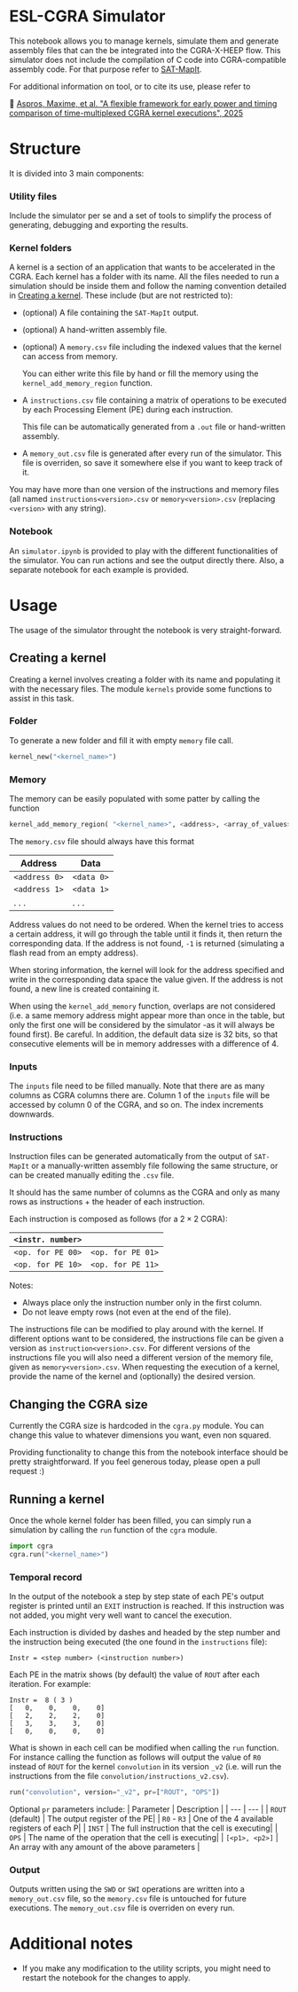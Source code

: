 # ESL-CGRA Simulator
This notebook allows you to manage kernels, simulate them and generate assembly files that can the be integrated into the CGRA-X-HEEP flow.
This simulator does not include the compilation of C code into CGRA-compatible assembly code. For that purpose refer to [SAT-MapIt](https://github.com/CristianTirelli/SAT-MapIt).

For additional information on tool, or to cite its use, please refer to

📄 [Aspros, Maxime, et al. "A flexible framework for early power and timing comparison of time-multiplexed CGRA kernel executions", 2025](https://doi.org/10.48550/arXiv.2504.01672)

# Structure
It is divided into 3 main components:

### Utility files
Include the simulator per se and a set of tools to simplify the process of generating, debugging and exporting the results.

### Kernel folders
A kernel is a section of an application that wants to be accelerated in the CGRA.
Each kernel has a folder with its name. All the files needed to run a simulation should be inside them and follow the naming convention detailed in [Creating a kernel](#creating-a-kernel). These include (but are not restricted to):
* (optional) A file containing the `SAT-MapIt` output.
* (optional) A hand-written assembly file.
* (optional) A `memory.csv` file including the indexed values that the kernel can access from memory.

    You can either write this file by hand or fill the memory using the `kernel_add_memory_region` function.
* A `instructions.csv` file containing a matrix of operations to be executed by each Processing Element (PE) during each instruction.

    This file can be automatically generated from a `.out` file or hand-written assembly.
* A `memory_out.csv` file is generated after every run of the simulator. This file is overriden, so save it somewhere else if you want to keep track of it.

You may have more than one version of the instructions and memory files (all named `instructions<version>.csv` or `memory<version>.csv` (replacing `<version>` with any string).


### Notebook
An `simulator.ipynb` is provided to play with the different functionalities of the simulator. You can run actions and see the output directly there. Also, a separate notebook for each example is provided.

# Usage
The usage of the simulator throught the notebook is very straight-forward.

## Creating a kernel
Creating a kernel involves creating a folder with its name and populating it with the necessary files. The module `kernels` provide some functions to assist in this task.

### Folder
To generate a new folder and fill it with empty `memory` file call.
```python
kernel_new("<kernel_name>")
```

### Memory
The memory can be easily populated with some patter by calling the function
```python
kernel_add_memory_region( "<kernel_name>", <address>, <array_of_values>, [<version>])
```

The `memory.csv` file should always have this format

| Address | Data |
| --- | --- |
| `<address 0>` | `<data 0>` |
| `<address 1>` | `<data 1>` |
| . . . | . . . |

Address values do not need to be ordered. When the kernel tries to access a certain address, it will go through the table until it finds it, then return the corresponding data.
If the address is not found, `-1` is returned (simulating a flash read from an empty address).

When storing information, the kernel will look for the address specified and write in the corresponding data space the value given. If the address is not found, a new line is created containing it.

When using the `kernel_add_memory` function, overlaps are not considered (i.e. a same memory address might appear more than once in the table, but only the first one will be considered by the simulator -as it will always be found first). Be careful. In addition, the default data size is 32 bits, so that consecutive elements will be in memory addresses with a difference of 4.

### Inputs

The `inputs` file need to be filled manually. Note that there are as many columns as CGRA columns there are. Column 1 of the `inputs` file will be accessed by column 0 of the CGRA, and so on.
The index increments downwards.

### Instructions

Instruction files can be generated automatically from the output of `SAT-MapIt` or a manually-written assembly file following the same structure, or can be created manually editing the `.csv` file.

It should has the same number of columns as the CGRA and only as many rows as instructions + the header of each instruction.

Each instruction is composed as follows (for a $2 \times 2$ CGRA):

| `<instr. number>` | |
| --- | --- |
| `<op. for PE 00>` |`<op. for PE 01>` |
| `<op. for PE 10>` |`<op. for PE 11>` |

Notes:
* Always place only the instruction number only in the first column.
* Do not leave empty rows (not even at the end of the file).


The instructions file can be modified to play around with the kernel. If different options want to be considered, the instructions file can be given a version as `instruction<version>.csv`. For different versions of the instructions file you will also need a different version of the memory file, given as `memory<version>.csv`.
When requesting the execution of a kernel, provide the name of the kernel and (optionally) the desired version.


## Changing the CGRA size

Currently the CGRA size is hardcoded in the `cgra.py` module. You can change this value to whatever dimensions you want, even non squared.

Providing functionality to change this from the notebook interface should be pretty straightforward. If you feel generous today, please open a pull request :)


## Running a kernel

Once the whole kernel folder has been filled, you can simply run a simulation by calling the `run` function of the `cgra` module.
```python
import cgra
cgra.run("<kernel_name>")
```


### Temporal record
In the output of the notebook a step by step state of each PE's output register is printed until an `EXIT` instruction is reached. If this instruction was not added, you might very well want to cancel the execution.

Each instruction is divided by dashes and headed by the step number and the instruction being executed (the one found in the `instructions` file):
```
Instr = <step number> (<instruction number>)
```
Each PE in the matrix shows (by default) the value of `ROUT` after each iteration. For example:
```
Instr =  8 ( 3 )
[   0,    0,    0,    0]
[   2,    2,    2,    0]
[   3,    3,    3,    0]
[   0,    0,    0,    0]
```

What is shown in each cell can be modified when calling the `run` function. For instance calling the function as follows will output the value of `R0` instead of `ROUT` for the kernel `convolution` in its version `_v2` (i.e. will run the instructions from the file `convolution/instructions_v2.csv`).
```python
run("convolution", version="_v2", pr=["ROUT", "OPS"])
```

Optional `pr` parameters include:
| Parameter | Description |
| --- | --- |
| `ROUT` (default) | The output register of the PE|
| `R0` - `R3` | One of the 4 available registers of each P|
| `INST` | The full instruction that the cell is executing|
| `OPS`  | The name of the operation that the cell is executing|
| `[<p1>, <p2>]` | An array with any amount of the above parameters |

### Output

Outputs written using the `SWD` or `SWI` operations are written into a `memory_out.csv` file, so the `memory.csv` file is untouched for future executions. The `memory_out.csv` file is overriden on every run.


# Additional notes

* If you make any modification to the utility scripts, you might need to restart the notebook for the changes to apply.
